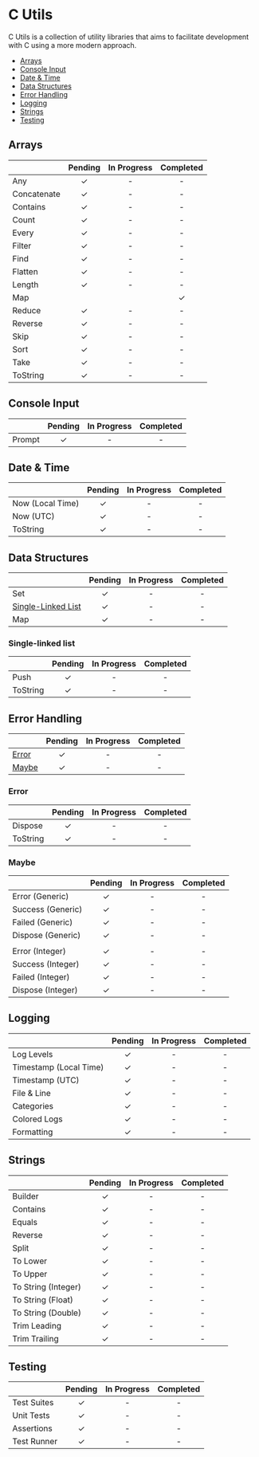 ﻿# C Utils

C Utils is a collection of utility libraries that aims to facilitate development with C using a more modern approach.

- [Arrays](#arrays)
- [Console Input](#console-input)
- [Date & Time](#date--time)
- [Data Structures](#data-structures)
- [Error Handling](#error-handling)
- [Logging](#logging)
- [Strings](#strings)
- [Testing](#testing)

## Arrays

|             | Pending | In Progress | Completed |
| ----------- | :-----: | :---------: | :-------: |
| Any         |    ✓    |      -      |     -     |
| Concatenate |    ✓    |      -      |     -     |
| Contains    |    ✓    |      -      |     -     |
| Count       |    ✓    |      -      |     -     |
| Every       |    ✓    |      -      |     -     |
| Filter      |    ✓    |      -      |     -     |
| Find        |    ✓    |      -      |     -     |
| Flatten     |    ✓    |      -      |     -     |
| Length      |    ✓    |      -      |     -     |
| Map         |         |             |     ✓     |
| Reduce      |    ✓    |      -      |     -     |
| Reverse     |    ✓    |      -      |     -     |
| Skip        |    ✓    |      -      |     -     |
| Sort        |    ✓    |      -      |     -     |
| Take        |    ✓    |      -      |     -     |
| ToString    |    ✓    |      -      |     -     |

## Console Input

|        | Pending | In Progress | Completed |
| ------ | :-----: | :---------: | :-------: |
| Prompt |    ✓    |      -      |     -     |

## Date & Time

|                  | Pending | In Progress | Completed |
| ---------------- | :-----: | :---------: | :-------: |
| Now (Local Time) |    ✓    |      -      |     -     |
| Now (UTC)        |    ✓    |      -      |     -     |
| ToString         |    ✓    |      -      |     -     |

## Data Structures

|                                           | Pending | In Progress | Completed |
| ----------------------------------------- | :-----: | :---------: | :-------: |
| Set                                       |    ✓    |      -      |     -     |
| [Single-Linked List](#single-linked-list) |    ✓    |      -      |     -     |
| Map                                       |    ✓    |      -      |     -     |

### Single-linked list

|          | Pending | In Progress | Completed |
| -------- | :-----: | :---------: | :-------: |
| Push     |    ✓    |      -      |     -     |
| ToString |    ✓    |      -      |     -     |

## Error Handling

|                 | Pending | In Progress | Completed |
| --------------- | :-----: | :---------: | :-------: |
| [Error](#error) |    ✓    |      -      |     -     |
| [Maybe](#maybe) |    ✓    |      -      |     -     |

### Error

|          | Pending | In Progress | Completed |
| -------- | :-----: | :---------: | :-------: |
| Dispose  |    ✓    |      -      |     -     |
| ToString |    ✓    |      -      |     -     |

### Maybe

|                   | Pending | In Progress | Completed |
| ----------------- | :-----: | :---------: | :-------: |
| Error (Generic)   |    ✓    |      -      |     -     |
| Success (Generic) |    ✓    |      -      |     -     |
| Failed (Generic)  |    ✓    |      -      |     -     |
| Dispose (Generic) |    ✓    |      -      |     -     |
|                   |         |             |           |
| Error (Integer)   |    ✓    |      -      |     -     |
| Success (Integer) |    ✓    |      -      |     -     |
| Failed (Integer)  |    ✓    |      -      |     -     |
| Dispose (Integer) |    ✓    |      -      |     -     |

## Logging

|                        | Pending | In Progress | Completed |
| ---------------------- | :-----: | :---------: | :-------: |
| Log Levels             |    ✓    |      -      |     -     |
| Timestamp (Local Time) |    ✓    |      -      |     -     |
| Timestamp (UTC)        |    ✓    |      -      |     -     |
| File & Line            |    ✓    |      -      |     -     |
| Categories             |    ✓    |      -      |     -     |
| Colored Logs           |    ✓    |      -      |     -     |
| Formatting             |    ✓    |      -      |     -     |

## Strings

|                     | Pending | In Progress | Completed |
| ------------------- | :-----: | :---------: | :-------: |
| Builder             |    ✓    |      -      |     -     |
| Contains            |    ✓    |      -      |     -     |
| Equals              |    ✓    |      -      |     -     |
| Reverse             |    ✓    |      -      |     -     |
| Split               |    ✓    |      -      |     -     |
| To Lower            |    ✓    |      -      |     -     |
| To Upper            |    ✓    |      -      |     -     |
| To String (Integer) |    ✓    |      -      |     -     |
| To String (Float)   |    ✓    |      -      |     -     |
| To String (Double)  |    ✓    |      -      |     -     |
| Trim Leading        |    ✓    |      -      |     -     |
| Trim Trailing       |    ✓    |      -      |     -     |

## Testing

|             | Pending | In Progress | Completed |
| ----------- | :-----: | :---------: | :-------: |
| Test Suites |    ✓    |      -      |     -     |
| Unit Tests  |    ✓    |      -      |     -     |
| Assertions  |    ✓    |      -      |     -     |
| Test Runner |    ✓    |      -      |     -     |
